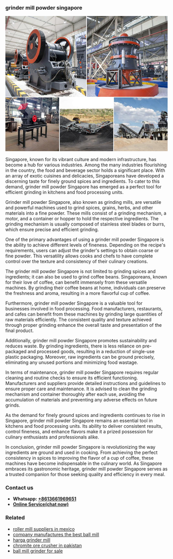 <h3>grinder mill powder singapore</h3><img src='1704791607.jpg' alt=''><p>Singapore, known for its vibrant culture and modern infrastructure, has become a hub for various industries. Among the many industries flourishing in the country, the food and beverage sector holds a significant place. With an array of exotic cuisines and delicacies, Singaporeans have developed a discerning taste for finely ground spices and ingredients. To cater to this demand, grinder mill powder Singapore has emerged as a perfect tool for efficient grinding in kitchens and food processing units.</p><p>Grinder mill powder Singapore, also known as grinding mills, are versatile and powerful machines used to grind spices, grains, herbs, and other materials into a fine powder. These mills consist of a grinding mechanism, a motor, and a container or hopper to hold the respective ingredients. The grinding mechanism is usually composed of stainless steel blades or burrs, which ensure precise and efficient grinding.</p><p>One of the primary advantages of using a grinder mill powder Singapore is the ability to achieve different levels of fineness. Depending on the recipe's requirements, users can adjust the grinder's settings to obtain coarse or fine powder. This versatility allows cooks and chefs to have complete control over the texture and consistency of their culinary creations.</p><p>The grinder mill powder Singapore is not limited to grinding spices and ingredients; it can also be used to grind coffee beans. Singaporeans, known for their love of coffee, can benefit immensely from these versatile machines. By grinding their coffee beans at home, individuals can preserve the freshness and aroma, resulting in a more flavorful cup of coffee.</p><p>Furthermore, grinder mill powder Singapore is a valuable tool for businesses involved in food processing. Food manufacturers, restaurants, and cafes can benefit from these machines by grinding large quantities of raw materials efficiently. The consistent quality and texture achieved through proper grinding enhance the overall taste and presentation of the final product.</p><p>Additionally, grinder mill powder Singapore promotes sustainability and reduces waste. By grinding ingredients, there is less reliance on pre-packaged and processed goods, resulting in a reduction of single-use plastic packaging. Moreover, raw ingredients can be ground precisely, eliminating any unused portions and minimizing food wastage.</p><p>In terms of maintenance, grinder mill powder Singapore requires regular cleaning and routine checks to ensure its efficient functioning. Manufacturers and suppliers provide detailed instructions and guidelines to ensure proper care and maintenance. It is advised to clean the grinding mechanism and container thoroughly after each use, avoiding the accumulation of materials and preventing any adverse effects on future grinds.</p><p>As the demand for finely ground spices and ingredients continues to rise in Singapore, grinder mill powder Singapore remains an essential tool in kitchens and food processing units. Its ability to deliver consistent results, control fineness, and enhance flavors make it a prized possession for culinary enthusiasts and professionals alike.</p><p>In conclusion, grinder mill powder Singapore is revolutionizing the way ingredients are ground and used in cooking. From achieving the perfect consistency in spices to improving the flavor of a cup of coffee, these machines have become indispensable in the culinary world. As Singapore embraces its gastronomic heritage, grinder mill powder Singapore serves as a trusted companion for those seeking quality and efficiency in every meal.</p><h3>Contact us</h3><ul><li><strong>Whatsapp:&nbsp;<a href="https://wa.me/8613661969651">+8613661969651</a></strong></li><li><a href="https://swt.shibang-china.com/?git&amp;zhl&amp;grinder mill powder singapore"><strong>Online Service(chat now)</strong></a></li></ul><h3>Related</h3><ul><li><a href='roller mill suppliers in mexico.md'>roller mill suppliers in mexico</a></li><li><a href='company manufactures the best ball mill.md'>company manufactures the best ball mill</a></li><li><a href='harga grinder mill.md'>harga grinder mill</a></li><li><a href='chromite ore crusher in pakistan.md'>chromite ore crusher in pakistan</a></li><li><a href='ball mill grinder for sale.md'>ball mill grinder for sale</a></li></ul>